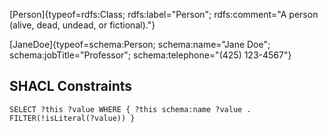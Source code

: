 [schema]: https://schema.org/
[rdfs]: http://www.w3.org/2000/01/rdf-schema#

[Person]{typeof=rdfs:Class; rdfs:label="Person"; rdfs:comment="A person (alive, dead, undead, or fictional)."}

[JaneDoe]{typeof=schema:Person; schema:name="Jane Doe"; schema:jobTitle="Professor"; schema:telephone="(425) 123-4567"}

## SHACL Constraints

```sparql
SELECT ?this ?value WHERE { ?this schema:name ?value . FILTER(!isLiteral(?value)) }